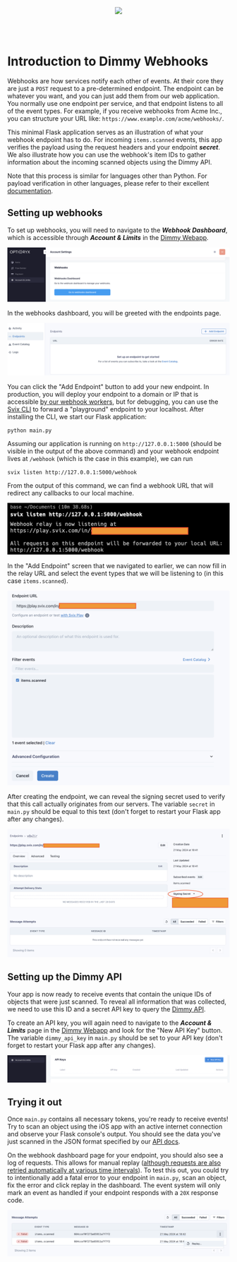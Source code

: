 <br/><br/><p align="center">
  <img src="https://lirp.cdn-website.com/c10be9aa/dms3rep/multi/opt/Optiorix+full+transparant+background+-+blue-c6d680b3-1920w.png" width="250"/>
</p><br/><br/>

# Introduction to Dimmy Webhooks
Webhooks are how services notify each other of events. At their core they are just a  `POST`  request to a pre-determined endpoint. The endpoint can be whatever you want, and you can just add them from our web application. You normally use one endpoint per service, and that endpoint listens to all of the event types. For example, if you receive webhooks from Acme Inc., you can structure your URL like:  `https://www.example.com/acme/webhooks/`.

This minimal Flask application serves as an illustration of what your webhook endpoint has to do. For incoming `items.scanned` events, this app verifies the payload using the request headers and your endpoint ***secret***. We also illustrate how you can use the webhook's item IDs to gather information about the incoming scanned objects using the Dimmy API. 

Note that this process is similar for languages other than Python. For payload verification in other languages, please refer to their excellent [documentation](https://docs.svix.com/receiving/verifying-payloads/how).

## Setting up webhooks 
To set up webhooks, you will need to navigate to the ***Webhook Dashboard***, which is accessible through ***Account & Limits*** in the [Dimmy Webapp](https://dimmy.app.optioryx.com/settings/account).

![Webhooks](/img/webhooks.png)

In the webhooks dashboard, you will be greeted with the endpoints page.

![Add endpoint](/img/new_endpoint.png)

You can click the "Add Endpoint" button to add your new endpoint. In production, you will deploy your endpoint to a domain or IP that is accessible [by our webhook workers](https://docs.optioryx.com/dimmy-webhooks), but for debugging, you can use the [Svix CLI](https://github.com/svix/svix-cli?tab=readme-ov-file#installation) to forward a "playground" endpoint to your localhost. After installing the CLI, we start our Flask application:
```
python main.py
``` 
Assuming our application is running on `http://127.0.0.1:5000` (should be visible in the output of the above command) and your webhook endpoint lives at `/webhook` (which is the case in this example), we can run 
```
svix listen http://127.0.0.1:5000/webhook
```
From the output of this command, we can find a webhook URL that will redirect any callbacks to our local machine.

![Forward](/img/svix_forward.png)

In the "Add Endpoint" screen that we navigated to earlier, we can now fill in the relay URL and select the event types that we will be listening to (in this case `items.scanned`).

![Forward](/img/svix_endpoint_create.png)

After creating the endpoint, we can reveal the signing secret used to verify that this call actually originates from our servers. The variable `secret` in `main.py` should be equal to this text (don't forget to restart your Flask app after any changes).

![Forward](/img/signing_secret.png)

## Setting up the Dimmy API
Your app is now ready to receive events that contain the unique IDs of objects that were just scanned. To reveal all information that was collected, we need to use this ID and a secret API key to query the [Dimmy API](https://dimmy.api.optioryx.com).

To create an API key, you will again need to navigate to the ***Account & Limits*** page in the [Dimmy Webapp](https://dimmy.app.optioryx.com/settings/account) and look for the "New API Key" button. The variable `dimmy_api_key` in `main.py` should be set to your API key (don't forget to restart your Flask app after any changes).

![Forward](/img/api_keys.png)

## Trying it out
Once `main.py` contains all necessary tokens, you're ready to receive events! Try to scan an object using the iOS app with an active internet connection and observe your Flask console's output. You should see the data you've just scanned in the JSON format specified by our [API docs](https://docs.optioryx.com/docs/dimmy-api/latest/get-items-items-get). 

On the webhook dashboard page for your endpoint, you should also see a log of requests. This allows for manual replay ([although requests are also retried automatically at various time intervals](https://docs.optioryx.com/dimmy-webhooks)). To test this out, you could try to intentionally add a fatal error to your endpoint in `main.py`, scan an object, fix the error and click replay in the dashboard. The event system will only mark an event as handled if your endpoint responds with a `20X` response code.

![Forward](/img/replay.png)
